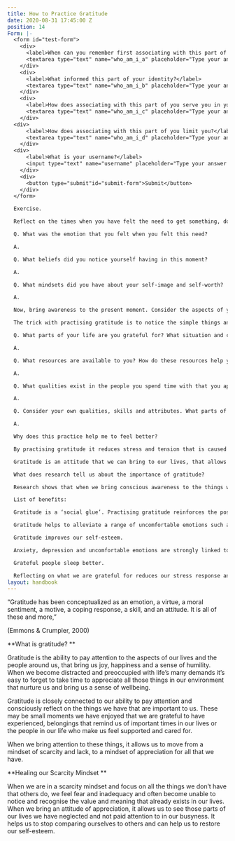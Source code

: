 ```yaml
---
title: How to Practice Gratitude
date: 2020-08-31 17:45:00 Z
position: 14
Form: |-
  <form id="test-form">
    <div>
      <label>When can you remember first associating with this part of your identity?</label>
      <textarea type="text" name="who_am_i_a" placeholder="Type your answer here"/></textarea>
    </div>
    <div>
      <label>What informed this part of your identity?</label>
      <textarea type="text" name="who_am_i_b" placeholder="Type your answer here"/></textarea>
    </div>
    <div>
      <label>How does associating with this part of you serve you in your life?</label>
      <textarea type="text" name="who_am_i_c" placeholder="Type your answer here"/></textarea>
    </div>
  <div>
      <label>How does associating with this part of you limit you?</label>
      <textarea type="text" name="who_am_i_d" placeholder="Type your answer here"/></textarea>
    </div>
  <div>
      <label>What is your username?</label>
      <input type="text" name="username" placeholder="Type your answer here"/></input>
    </div>
    <div>
      <button type="submit"id="submit-form">Submit</button>
    </div>
  </form>

  Exercise.

  Reflect on the times when you have felt the need to get something, do something or change something to make yourself feel better in the present moment.

  Q. What was the emotion that you felt when you felt this need?

  A.

  Q. What beliefs did you notice yourself having in this moment?

  A.

  Q. What mindsets did you have about your self-image and self-worth?

  A.

  Now, bring awareness to the present moment. Consider the aspects of your life that provide you with a sense of reassurance and comfort. This may be having a friend to talk to when you are bored, your ability to have access to the information you find interesting, the park nearby or simply the feeling of being comfortable and safe when you go to bed at night.

  The trick with practising gratitude is to notice the simple things and the small things in our lives and begin to notice what it is about these things that you appreciate and acknowledge. It allows you to reflect on the resources you already have and to recognise the meaning that exists in them.

  Q. What parts of your life are you grateful for? What situation and circumstances bring you a sense of relief and reassurance?

  A.

  Q. What resources are available to you? How do these resources help you to do things you enjoy?

  A.

  Q. What qualities exist in the people you spend time with that you appreciate and are thankful for? Think of a person and make a note about the qualities they have that you most admire.

  A.

  Q. Consider your own qualities, skills and attributes. What parts of yourself do you think other people appreciate and find value in?

  A.

  Why does this practice help me to feel better?

  By practising gratitude it reduces stress and tension that is caused by the feeling of needing to have more or do more to be able to feel safe and well. Often those things that make us feel safe and well are already with us, but we forget to notice and acknowledge them if we are in a state of fear.

  Gratitude is an attitude that we can bring to our lives, that allows us to slow down from the pace of fear and really notice the things in our lives that have meaning for us. Meaning provides us with a sense of fulfilment, which calms our nervous systems and allows us to experience a sense of calm, stillness and wellbeing.

  What does research tell us about the importance of gratitude?

  Research shows that when we bring conscious awareness to the things we are grateful for, we experience benefits in our mind, body, emotions and relationships.

  List of benefits:

  Gratitude is a ‘social glue’. Practising gratitude reinforces the positive feelings in our relationships and strengthens the bonds between us.

  Gratitude helps to alleviate a range of uncomfortable emotions such as envy, resentment, frustration and regret. Robert A. Emmons, a gratitude researcher has found that practising gratitude increases happiness and reduces depression.

  Gratitude improves our self-esteem.

  Anxiety, depression and uncomfortable emotions are strongly linked to our sense of social inequality and the frequency with which we compare ourselves to others. When we practice gratitude it moves our attention away from our negative attitudes towards others and allows us to develop a healthier attitude in our relationships to others.

  Grateful people sleep better.

  Reflecting on what we are grateful for reduces our stress response and provides us with a tool to self-soothe. When we practice gratitude before sleeping, research has shown that we experience a better quality of sleep and reduced anxiety when we wake up.
layout: handbook
---
```


“Gratitude has been conceptualized as an emotion, a virtue, a moral sentiment, a motive, a coping response, a skill, and an attitude. It is all of these and more,”

\(Emmons & Crumpler, 2000)

\*\*What is gratitude? \*\*

Gratitude is the ability to pay attention to the aspects of our lives and the people around us, that bring us joy, happiness and a sense of humility. When we become distracted and preoccupied with life’s many demands it’s easy to forget to take time to appreciate all those things in our environment that nurture us and bring us a sense of wellbeing.

Gratitude is closely connected to our ability to pay attention and consciously reflect on the things we have that are important to us. These may be small moments we have enjoyed that we are grateful to have experienced, belongings that remind us of important times in our lives or the people in our life who make us feel supported and cared for.

When we bring attention to these things, it allows us to move from a mindset of scarcity and lack, to a mindset of appreciation for all that we have.

\*\*Healing our Scarcity Mindset \*\*

When we are in a scarcity mindset and focus on all the things we don’t have that others do, we feel fear and inadequacy and often become unable to notice and recognise the value and meaning that already exists in our lives. When we bring an attitude of appreciation, it allows us to see those parts of our lives we have neglected and not paid attention to in our busyness.  It helps us to stop comparing ourselves to others and can help us to restore our self-esteem.